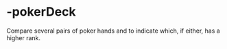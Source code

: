 # -pokerDeck
Compare several pairs of poker hands and to indicate which, if either, has a higher rank.
